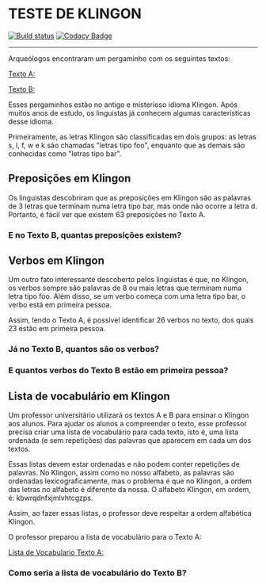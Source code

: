 # TESTE DE KLINGON
[![Build status](https://ci.appveyor.com/api/projects/status/9h0u0aijrxodt2km?svg=true)](https://ci.appveyor.com/project/asaouda/klingon-teste-csharp)
[![Codacy Badge](https://app.codacy.com/project/badge/Grade/69e041ab7cb849b59b7ae291276048b0)](https://www.codacy.com/manual/asaouda/Klingon_Teste_CSharp?utm_source=github.com&amp;utm_medium=referral&amp;utm_content=asaouda/Klingon_Teste_CSharp&amp;utm_campaign=Badge_Grade)

-------------------------------

Arqueólogos encontraram um pergaminho com os seguintes textos:

[Texto A:](/TextoA.txt)

[Texto B:](/TextoB.txt)


Esses pergaminhos estão no antigo e misterioso idioma Klingon. Após muitos anos de estudo, os linguistas já conhecem algumas características desse idioma.

Primeiramente, as letras Klingon são classificadas em dois grupos: as letras s, l, f, w e k são chamadas "letras tipo foo", enquanto que as demais são conhecidas como "letras tipo bar".

## Preposições em Klingon

Os linguistas descobriram que as preposições em Klingon são as palavras de 3 letras que terminam numa letra tipo bar, mas onde não ocorre a letra d. Portanto, é fácil ver que existem 63 preposições no Texto A.

### E no Texto B, quantas preposições existem?

## Verbos em Klingon
Um outro fato interessante descoberto pelos linguistas é que, no Klingon, os verbos sempre são palavras de 8 ou mais letras que terminam numa letra tipo foo. Além disso, se um verbo começa com uma letra tipo bar, o verbo está em primeira pessoa.

Assim, lendo o Texto A, é possível identificar 26 verbos no texto, dos quais 23 estão em primeira pessoa.

### Já no Texto B, quantos são os verbos?

### E quantos verbos do Texto B estão em primeira pessoa?

## Lista de vocabulário em Klingon
Um professor universitário utilizará os textos A e B para ensinar o Klingon aos alunos. Para ajudar os alunos a compreender o texto, esse professor precisa criar uma lista de vocabulário para cada texto, isto é, uma lista ordenada (e sem repetições) das palavras que aparecem em cada um dos textos.

Essas listas devem estar ordenadas e não podem conter repetições de palavras. No Klingon, assim como no nosso alfabeto, as palavras são ordenadas lexicograficamente, mas o problema é que no Klingon, a ordem das letras no alfabeto é diferente da nossa. O alfabeto Klingon, em ordem, é: 
kbwrqdnfxjmlvhtcgzps. 

Assim, ao fazer essas listas, o professor deve respeitar a ordem alfabética Klingon.

O professor preparou a lista de vocabulário para o Texto A:

[Lista de Vocabulario Texto A:](/TextoAOrdenado.txt)

### Como seria a lista de vocabulário do Texto B?
